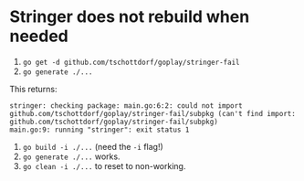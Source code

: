 # Stringer does not rebuild when needed

1. `go get -d github.com/tschottdorf/goplay/stringer-fail`
1. `go generate ./...`

  This returns:
  ```
  stringer: checking package: main.go:6:2: could not import github.com/tschottdorf/goplay/stringer-fail/subpkg (can't find import: github.com/tschottdorf/goplay/stringer-fail/subpkg)
  main.go:9: running "stringer": exit status 1
  ```
1. `go build -i ./...` (need the `-i` flag!)
1. `go generate ./...` works.
1. `go clean -i ./...` to reset to non-working.
